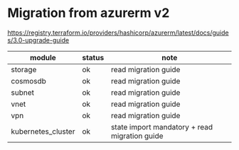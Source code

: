 # Migration from azurerm v2

<https://registry.terraform.io/providers/hashicorp/azurerm/latest/docs/guides/3.0-upgrade-guide>

| module    | status | note  |
|--------   |--------|-------|
| storage   | ok     | read migration guide |
| cosmosdb  | ok     | read migration guide |
| subnet    | ok     | read migration guide |
| vnet      | ok     | read migration guide |
| vpn       | ok     | read migration guide |
| kubernetes_cluster | ok     | state import mandatory + read migration guide |
